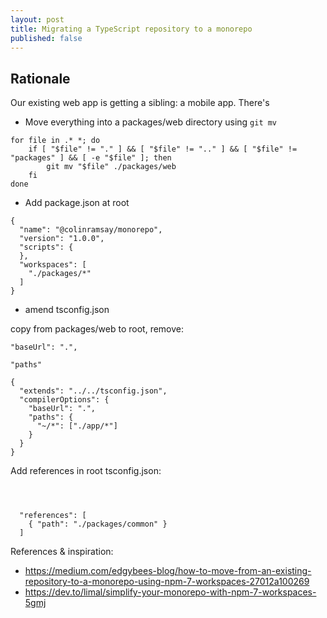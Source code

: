 ```yaml
---
layout: post
title: Migrating a TypeScript repository to a monorepo
published: false
---
```


## Rationale

Our existing web app is getting a sibling: a mobile app. There's 

- Move everything into a packages/web directory using `git mv`

```
for file in .* *; do
    if [ "$file" != "." ] && [ "$file" != ".." ] && [ "$file" != "packages" ] && [ -e "$file" ]; then
        git mv "$file" ./packages/web
    fi
done
```


- Add package.json at root

```
{
  "name": "@colinramsay/monorepo",
  "version": "1.0.0",
  "scripts": {
  },
  "workspaces": [
    "./packages/*"
  ]
}

```

- amend tsconfig.json

copy from packages/web to root, remove:

    "baseUrl": ".",

    "paths"

```
{
  "extends": "../../tsconfig.json",
  "compilerOptions": {
    "baseUrl": ".",
    "paths": {
      "~/*": ["./app/*"]
    }
  }
}

```

Add references in root tsconfig.json:

```



  "references": [
    { "path": "./packages/common" }
  ]

```


References & inspiration:

* https://medium.com/edgybees-blog/how-to-move-from-an-existing-repository-to-a-monorepo-using-npm-7-workspaces-27012a100269
* https://dev.to/limal/simplify-your-monorepo-with-npm-7-workspaces-5gmj
